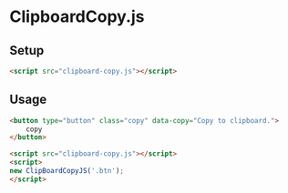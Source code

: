 # ClipboardCopy.js

## Setup

```html
<script src="clipboard-copy.js"></script>
```

## Usage

```HTML
<button type="button" class="copy" data-copy="Copy to clipboard.">
    copy
</button>

<script src="clipboard-copy.js"></script>
<script>
new ClipBoardCopyJS('.btn');
</script>
```
